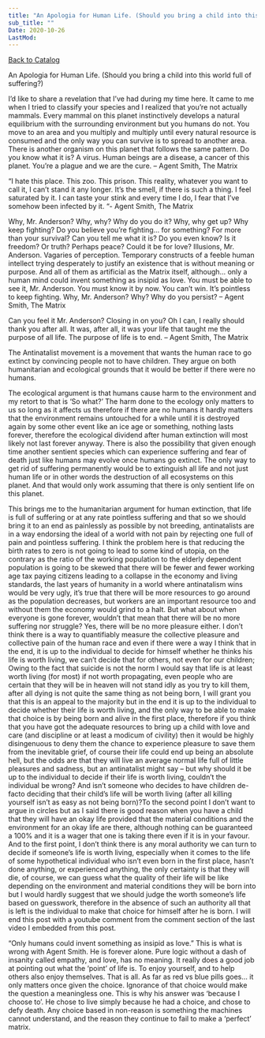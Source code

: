 ```yaml
---
title: "An Apologia for Human Life. (Should you bring a child into this world full of suffering?)"
sub_title: ""
Date: 2020-10-26
LastMod:
---
```


[Back to Catalog](https://otaking.xyz/index.html)

An Apologia for Human Life. (Should you bring a child into this world full of suffering?)

I’d like to share a revelation that I’ve had during my time here. It came to me when I tried to classify your species and I realized that you’re not actually mammals. Every mammal on this planet instinctively develops a natural equilibrium with the surrounding environment but you humans do not. You move to an area and you multiply and multiply until every natural resource is consumed and the only way you can survive is to spread to another area. There is another organism on this planet that follows the same pattern. Do you know what it is? A virus. Human beings are a disease, a cancer of this planet. You’re a plague and we are the cure. – Agent Smith, The Matrix

“I hate this place. This zoo. This prison. This reality, whatever you want to call it, I can’t stand it any longer. It’s the smell, if there is such a thing. I feel saturated by it. I can taste your stink and every time I do, I fear that I’ve somehow been infected by it. “- Agent Smith, The Matrix

Why, Mr. Anderson? Why, why? Why do you do it? Why, why get up? Why keep fighting? Do you believe you’re fighting… for something? For more than your survival? Can you tell me what it is? Do you even know? Is it freedom? Or truth? Perhaps peace? Could it be for love? Illusions, Mr. Anderson. Vagaries of perception. Temporary constructs of a feeble human intellect trying desperately to justify an existence that is without meaning or purpose. And all of them as artificial as the Matrix itself, although… only a human mind could invent something as insipid as love. You must be able to see it, Mr. Anderson. You must know it by now. You can’t win. It’s pointless to keep fighting. Why, Mr. Anderson? Why? Why do you persist? – Agent Smith, The Matrix

Can you feel it Mr. Anderson? Closing in on you? Oh I can, I really should thank you after all. It was, after all, it was your life that taught me the purpose of all life. The purpose of life is to end. – Agent Smith, The Matrix

The Antinatalist movement is a movement that wants the human race to go extinct by convincing people not to have children. They argue on both humanitarian and ecological grounds that it would be better if there were no humans.

The ecological argument is that humans cause harm to the environment and my retort to that is ‘So what?’ The harm done to the ecology only matters to us so long as it affects us therefore if there are no humans it hardly matters that the environment remains untouched for a while until it is destroyed again by some other event like an ice age or something, nothing lasts forever, therefore the ecological dividend after human extinction will most likely not last forever anyway. There is also the possibility that given enough time another sentient species which can experience suffering and fear of death just like humans may evolve once humans go extinct. The only way to get rid of suffering permanently would be to extinguish all life and not just human life or in other words the destruction of all ecosystems on this planet. And that would only work assuming that there is only sentient life on this planet.

This brings me to the humanitarian argument for human extinction, that life is full of suffering or at any rate pointless suffering and that so we should bring it to an end as painlessly as possible by not breeding, antinatalists are in a way endorsing the ideal of a world with not pain by rejecting one full of pain and pointless suffering. I think the problem here is that reducing the birth rates to zero is not going to lead to some kind of utopia, on the contrary as the ratio of the working population to the elderly dependent population is going to be skewed that there will be fewer and fewer working age tax paying citizens leading to a collapse in the economy and living standards, the last years of humanity in a world where antinatalism wins would be very ugly, it’s true that there will be more resources to go around as the population decreases, but workers are an important resource too and without them the economy would grind to a halt. But what about when everyone is gone forever, wouldn’t that mean that there will be no more suffering nor struggle? Yes, there will be no more pleasure either. I don’t think there is a way to quantifiably measure the collective pleasure and collective pain of the human race and even if there were a way I think that in the end, it is up to the individual to decide for himself whether he thinks his life is worth living, we can’t decide that for others, not even for our children; Owing to the fact that suicide is not the norm I would say that life is at least worth living (for most) if not worth propagating, even people who are certain that they will be in heaven will not stand idly as you try to kill them, after all dying is not quite the same thing as not being born, I will grant you that this is an appeal to the majority but in the end it is up to the individual to decide whether their life is worth living, and the only way to be able to make that choice is by being born and alive in the first place, therefore if you think that you have got the adequate resources to bring up a child with love and care (and discipline or at least a modicum of civility) then it would be highly disingenuous to deny them the chance to experience pleasure to save them from the inevitable grief, of course their life could end up being an absolute hell, but the odds are that they will live an average normal life full of little pleasures and sadness, but an antinatalist might say – but why should it be up to the individual to decide if their life is worth living, couldn’t the individual be wrong? And isn’t someone who decides to have children de-facto deciding that their child’s life will be worth living (after all killing yourself isn’t as easy as not being born)?To the second point I don’t want to argue in circles but as I said there is good reason when you have a child that they will have an okay life provided that the material conditions and the environment for an okay life are there, although nothing can be guaranteed a 100% and it is a wager that one is taking there even if it is in your favour. And to the first point, I don’t think there is any moral authority we can turn to decide if someone’s life is worth living, especially when it comes to the life of some hypothetical individual who isn’t even born in the first place, hasn’t done anything, or experienced anything, the only certainty is that they will die, of course, we can guess what the quality of their life will be like depending on the environment and material conditions they will be born into but I would hardly suggest that we should judge the worth someone’s life based on guesswork, therefore in the absence of such an authority all that is left is the individual to make that choice for himself after he is born. I will end this post with a youtube comment from the comment section of the last video I embedded from this post.

“Only humans could invent something as insipid as love.” This is what is wrong with Agent Smith. He is forever alone. Pure logic without a dash of insanity called empathy, and love, has no meaning. It really does a good job at pointing out what the ‘point’ of life is. To enjoy yourself, and to help others also enjoy themselves. That is all. As far as red vs blue pills goes… it only matters once given the choice. Ignorance of that choice would make the question a meaningless one. This is why his answer was ‘because I choose to’. He chose to live simply because he had a choice, and chose to defy death. Any choice based in non-reason is something the machines cannot understand, and the reason they continue to fail to make a ‘perfect’ matrix.
